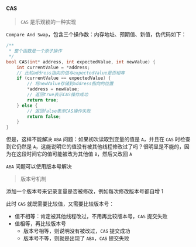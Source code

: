 #### CAS

> `CAS` 是乐观锁的一种实现

`Compare And Swap`，包含三个操作数：内存地址、预期值、新值，伪代码如下：

````c
/**
 * 整个函数是一个原子操作
 */
bool CAS(int* address, int expectedValue, int newValue) {
    int currentValue = *address;
    // 比较address指向的值与expectedValue是否相等
    if (currentValue == expectedValue) {
        // 将newValue存储到address指向的位置
        *address = newValue;
        // 返回true表示CAS操作成功
        return true;
    } else {
        // 返回false表示CAS操作失败
        return false;
    }
}
````

但是，这样不能解决 `ABA` 问题：如果初次读取到变量的值是 `A`，并且在 `CAS` 时检查到它仍然是 `A`，这能说明它的值没有被其他线程修改过了吗？很明显是不能的，因为在这段时间它的值可能被改为其他值 `B`，然后又改回 `A`

`ABA` 问题可以使用版本号解决

> 版本号机制

添加一个版本号来记录变量是否被修改，例如每次修改版本号都自增 1 

此时 `CAS` 就既需要比较值，又需要比较版本号：

* 值不相等：肯定被其他线程改过，不用再比较版本号，`CAS` 提交失败
* 值相等，再比较版本号
  * 版本号相等，则说明没有被改过，`CAS` 提交成功
  * 版本号不等，则就是出现了 `ABA`，`CAS` 提交失败